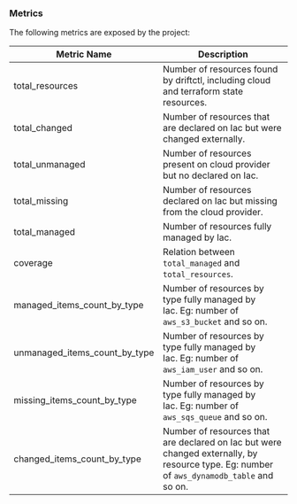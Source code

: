 ### Metrics

The following metrics are exposed by the project:



| Metric Name                   | Description                                                                                                                               |
| ----------------------------- | ----------------------------------------------------------------------------------------------------------------------------------------- |
| total_resources               | Number of resources found by driftctl, including cloud and terraform state resources.                                                     |
| total_changed                 | Number of resources that are declared on Iac but were changed externally.                                                                 |
| total_unmanaged               | Number of resources present on cloud provider but no declared on Iac.                                                                     |
| total_missing                 | Number of resources declared on Iac but missing from the cloud provider.                                                                  |
| total_managed                 | Number of resources fully managed by Iac.                                                                                                 |
| coverage                      | Relation between `total_managed` and `total_resources`.                                                                                   |
| managed_items_count_by_type   | Number of resources by type fully managed by Iac. Eg: number of `aws_s3_bucket` and so on.                                                |
| unmanaged_items_count_by_type | Number of resources by type fully managed by Iac. Eg: number of `aws_iam_user` and so on.                                                 |
| missing_items_count_by_type   | Number of resources by type fully managed by Iac. Eg: number of `aws_sqs_queue` and so on.                                                |
| changed_items_count_by_type   | Number of resources that are declared on Iac but were changed externally, by resource type. Eg: number of `aws_dynamodb_table` and so on. |


